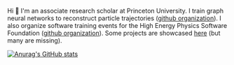 Hi 👋 I'm an associate research scholar at Princeton University. I train graph neural networks to reconstruct particle trajectories ([github organization](https://github.com/gnn-tracking)). 
I also organize software training events for the High Energy Physics Software Foundation ([github organization](https://github.com/hsf-training/)). 
Some projects are showcased [here](https://lieret.net/opensource/) (but many are missing).

[![Anurag's GitHub stats](https://github-readme-stats-8cz0owcth-klieret.vercel.app/api?username=klieret&hide_border=false&hide_rank=false&show_icons=true&disable_animations=true&custom_title=Stats&theme=default&count_private=true&include_all_commits=true)](https://github.com/anuraghazra/github-readme-stats)

<!-- other themes: gotham, vue-dark -->
